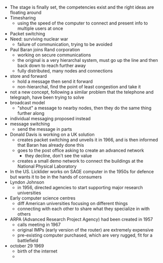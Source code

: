 - The stage is finally set, the competencies exist and the right ideas are floating around
- Timesharing
	- using the speed of the computer to connect and present info to multiple users at once
- Packet switching
- Need: surviving nuclear war
	- failure of communication, trying to be avoided
- Paul Baran joins Rand corporation
	- working on secure communications
	- the original is a very hierarchal system, must go up the line and then back down to reach further away
	- fully distributed, many nodes and connections
- store and forward
	- hold a message then send it forward
	- non-hierarchal, find the point of least congestion and take it 
- not a new concept, following a similar problem that the telephone and telegraph, have been trying to solve
- broadcast model
	- "shout" a message to nearby nodes, then they do the same thing further along
- individual messaging proposed instead
- message switching
	- send the message in parts
- Donald Davis is working on a UK solution
	- creates packet switching and unveils it in 1966, and is then informed that Baran has already done this
	- goes to the post office asking to create an advanced network
		- they decline, don't see the value
	- creates a small demo network to connect the buildings at the National Physical Laboratory 
- In the US. Licklider works on SAGE computer in the 1950s for defence but wants it to be in the hands of consumers
- Lyndon Johnson
	- in 1956, directed agencies to start supporting major research universities
- Early computer science centres
	- diff American universities focusing on different things
	- connecting with each other to share what they specialize in with others
- ARPA (Advanced Research Project Agency) had been created in 1957
	- calls meeting in 1967 
	- original IMPs (early version of the router) are extremely expensive 
	- pre-existing computer purchased, which are very rugged, fit for a battlefield
- october 29 1969
	- birth of the internet
	- 